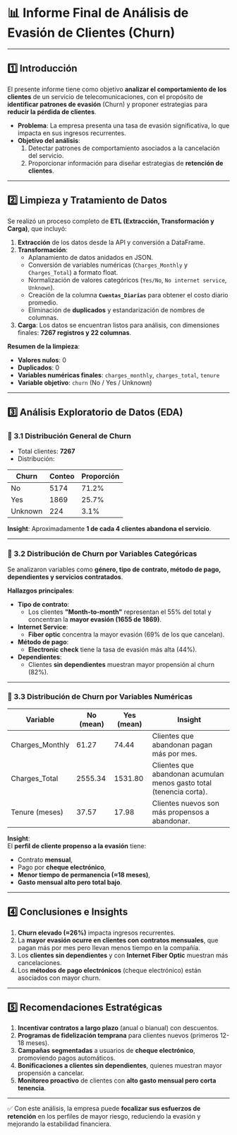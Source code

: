 # 📊 Informe Final de Análisis de Evasión de Clientes (Churn)

---

## 1️⃣ Introducción

El presente informe tiene como objetivo **analizar el comportamiento de los clientes** de un servicio de telecomunicaciones, con el propósito de **identificar patrones de evasión** (Churn) y proponer estrategias para **reducir la pérdida de clientes**.

- **Problema**: La empresa presenta una tasa de evasión significativa, lo que impacta en sus ingresos recurrentes.  
- **Objetivo del análisis**:  
  1. Detectar patrones de comportamiento asociados a la cancelación del servicio.  
  2. Proporcionar información para diseñar estrategias de **retención de clientes**.  

---

## 2️⃣ Limpieza y Tratamiento de Datos

Se realizó un proceso completo de **ETL (Extracción, Transformación y Carga)**, que incluyó:

1. **Extracción** de los datos desde la API y conversión a DataFrame.
2. **Transformación**:
   - Aplanamiento de datos anidados en JSON.
   - Conversión de variables numéricas (`Charges_Monthly` y `Charges_Total`) a formato float.
   - Normalización de valores categóricos (`Yes/No`, `No internet service`, `Unknown`).
   - Creación de la columna **`Cuentas_Diarias`** para obtener el costo diario promedio.
   - Eliminación de **duplicados** y estandarización de nombres de columnas.
3. **Carga**: Los datos se encuentran listos para análisis, con dimensiones finales: **7267 registros y 22 columnas**.

**Resumen de la limpieza**:
- **Valores nulos**: 0  
- **Duplicados**: 0  
- **Variables numéricas finales**: `charges_monthly`, `charges_total`, `tenure`  
- **Variable objetivo**: `churn` (No / Yes / Unknown)

---

## 3️⃣ Análisis Exploratorio de Datos (EDA)

### 🔹 3.1 Distribución General de Churn

- Total clientes: **7267**
- Distribución:

| Churn    | Conteo | Proporción |
|---------|--------|-----------|
| No      | 5174   | 71.2% |
| Yes     | 1869   | 25.7% |
| Unknown | 224    | 3.1% |

**Insight**: Aproximadamente **1 de cada 4 clientes abandona el servicio**.

---

### 🔹 3.2 Distribución de Churn por Variables Categóricas

Se analizaron variables como **género, tipo de contrato, método de pago, dependientes y servicios contratados**.

**Hallazgos principales**:

- **Tipo de contrato**:  
  - Los clientes **"Month-to-month"** representan el 55% del total y concentran la **mayor evasión (1655 de 1869)**.
- **Internet Service**:  
  - **Fiber optic** concentra la mayor evasión (69% de los que cancelan).  
- **Método de pago**:  
  - **Electronic check** tiene la tasa de evasión más alta (44%).  
- **Dependientes**:  
  - Clientes **sin dependientes** muestran mayor propensión al churn (82%).

---

### 🔹 3.3 Distribución de Churn por Variables Numéricas

| Variable           | No (mean) | Yes (mean) | Insight |
|--------------------|----------|-----------|--------|
| Charges_Monthly    | 61.27    | 74.44     | Clientes que abandonan pagan más por mes. |
| Charges_Total      | 2555.34  | 1531.80   | Clientes que abandonan acumulan menos gasto total (tenencia corta). |
| Tenure (meses)     | 37.57    | 17.98     | Clientes nuevos son más propensos a abandonar. |

**Insight**:  
El **perfil de cliente propenso a la evasión** tiene:
- Contrato **mensual**,  
- Pago por **cheque electrónico**,  
- **Menor tiempo de permanencia (≈18 meses)**,  
- **Gasto mensual alto pero total bajo**.

---

## 4️⃣ Conclusiones e Insights

1. **Churn elevado (≈26%)** impacta ingresos recurrentes.  
2. La **mayor evasión ocurre en clientes con contratos mensuales**, que pagan más por mes pero llevan menos tiempo en la compañía.  
3. Los **clientes sin dependientes** y con **Internet Fiber Optic** muestran más cancelaciones.  
4. Los **métodos de pago electrónicos** (cheque electrónico) están asociados con mayor churn.  

---

## 5️⃣ Recomendaciones Estratégicas

1. **Incentivar contratos a largo plazo** (anual o bianual) con descuentos.  
2. **Programas de fidelización temprana** para clientes nuevos (primeros 12-18 meses).  
3. **Campañas segmentadas** a usuarios de **cheque electrónico**, promoviendo pagos automáticos.  
4. **Bonificaciones a clientes sin dependientes**, quienes muestran mayor propensión a cancelar.  
5. **Monitoreo proactivo** de clientes con **alto gasto mensual pero corta tenencia**.

---

✅ Con este análisis, la empresa puede **focalizar sus esfuerzos de retención** en los perfiles de mayor riesgo, reduciendo la evasión y mejorando la estabilidad financiera.
